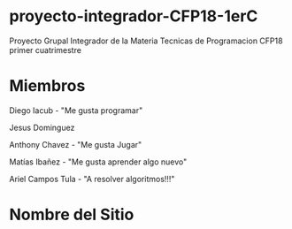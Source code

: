 # proyecto-integrador-CFP18-1erC
Proyecto Grupal Integrador de la Materia Tecnicas de Programacion CFP18 primer cuatrimestre

# Miembros
Diego Iacub - "Me gusta programar" 

Jesus Dominguez

Anthony Chavez - "Me gusta Jugar"

Matías Ibañez - "Me gusta aprender algo nuevo"

Ariel Campos Tula - "A resolver algoritmos!!!"
# Nombre del Sitio

